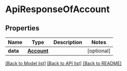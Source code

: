 # ApiResponseOfAccount

## Properties
Name | Type | Description | Notes
------------ | ------------- | ------------- | -------------
**data** | [**Account**](Account.md) |  | [optional] 

[[Back to Model list]](../README.md#documentation-for-models) [[Back to API list]](../README.md#documentation-for-api-endpoints) [[Back to README]](../README.md)


